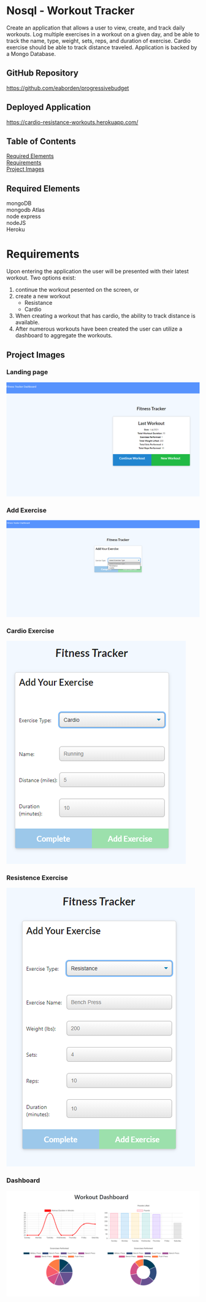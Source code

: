 # Nosql - Workout Tracker

Create an application that allows a user to view, create, and track daily workouts.  Log multiple exercises in a workout on a given day, and be able to track the name, type, weight, sets, reps, and duration of exercise. Cardio exercise should be able to track distance traveled.  Application is backed by a Mongo Database.

## GitHub Repository

https://github.com/eaborden/progressivebudget

## Deployed Application

https://cardio-resistance-workouts.herokuapp.com/

## Table of Contents
[Required Elements](#required-elements) \
[Requirements](#requirements) \
[Project Images](#project-images)

## Required Elements
mongoDB\
mongodb Atlas\
node express\
nodeJS\
Heroku

# Requirements

Upon entering the application the user will be presented with their latest workout.  Two options exist:
1. continue the workout pesented on the screen, or
2. create a new workout
    * Resistance
    * Cardio
3. When creating a workout that has cardio, the ability to track distance is available.
4. After numerous workouts have been created the user can utilize a dashboard to aggregate the workouts.

## Project Images

###  Landing page

![Landing Screen](https://github.com/eaborden/workout-tracker/blob/master/public/images/landingscreen.PNG?raw=true)

### Add Exercise

![Add Exercise](https://github.com/eaborden/workout-tracker/blob/master/public/images/addExercise.PNG?raw=true)

### Cardio Exercise

![Cardio Exercise](https://github.com/eaborden/workout-tracker/blob/master/public/images/Cardio.PNG?raw=true)

### Resistence Exercise

![Resistance Exercise](https://github.com/eaborden/workout-tracker/blob/master/public/images/Resistance.PNG?raw=true)

### Dashboard

![Dashboard](https://github.com/eaborden/workout-tracker/blob/master/public/images/dashboard.PNG?raw=true)
